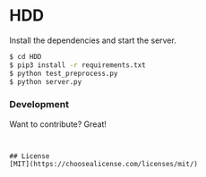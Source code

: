 # HDD


Install the dependencies  and start the server.

```sh
$ cd HDD
$ pip3 install -r requirements.txt 
$ python test_preprocess.py
$ python server.py

```



### Development

Want to contribute? Great!

```


## License
[MIT](https://choosealicense.com/licenses/mit/)

